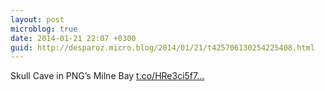 ```yaml
---
layout: post
microblog: true
date: 2014-01-21 22:07 +0300
guid: http://desparoz.micro.blog/2014/01/21/t425706130254225408.html
---
```

Skull Cave in PNG’s Milne Bay [t.co/HRe3ci5f7...](http://t.co/HRe3ci5f7U)
